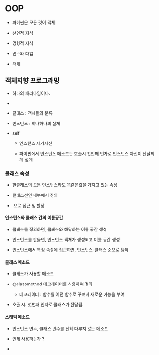 # OOP

- 파이썬은 모든 것이 객체

- 선언적 지식

- 명령적 지식

- 변수와 타입

- 객체

## 객체지향 프로그래밍

- 하나의 패러다임이다.

- ```python
  
  ```

- 클래스 : 객체들의 분류

- 인스턴스 : 하나하나의 실체

- self 
  
  - 인스턴스 자기자신
  
  - 파이썬에서 인스턴스 메소드는 호출시 첫번째 인자로 인스턴스 자신이 전달되게 설계

### 클래스 속성

- 한클래스의 모든 인스턴스라도 똑같은값을 가지고 있는 속성

- 클래스선언 내부에서 정의

- <classnmae>.<name>으로 접근 및 할당

#### 인스턴스와 클래스 간의 이름공간

- 클래스를 정의하면, 클래스와 해당하는 이름 공간 생성

- 인스턴스를 만들면, 인스턴스 객체가 생성되고 이름 공간 생성

- 인스턴스에서 특정 속성에 접근하면, 인스턴스-클래스 순으로 탐색

#### 클래스 메소드

- 클래스가 사용할 메소드

- @classmethod 데코레이터를 사용하여 정의
  
  - 데코레이터 : 함수를 어던 함수로 꾸며서 새로운 기능을 부여

- 호출 시. 첫번째 인자로 클래스가 전달됨.

#### 스태틱 메소드

- 인스턴스 변수, 클래스 변수를 전혀 다루지 않는 메소드

- 언제 사용하는가 ?

- 
